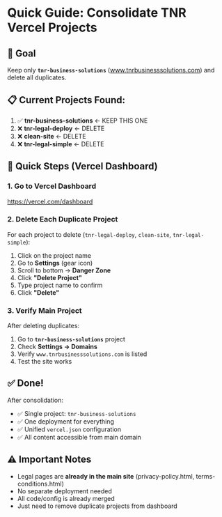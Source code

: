 # Quick Guide: Consolidate TNR Vercel Projects

## 🎯 Goal
Keep only **`tnr-business-solutions`** (www.tnrbusinesssolutions.com) and delete all duplicates.

## 📋 Current Projects Found:
1. ✅ **tnr-business-solutions** ← KEEP THIS ONE
2. ❌ **tnr-legal-deploy** ← DELETE
3. ❌ **clean-site** ← DELETE  
4. ❌ **tnr-legal-simple** ← DELETE

## 🚀 Quick Steps (Vercel Dashboard)

### 1. Go to Vercel Dashboard
https://vercel.com/dashboard

### 2. Delete Each Duplicate Project

For each project to delete (`tnr-legal-deploy`, `clean-site`, `tnr-legal-simple`):

1. Click on the project name
2. Go to **Settings** (gear icon)
3. Scroll to bottom → **Danger Zone**
4. Click **"Delete Project"**
5. Type project name to confirm
6. Click **"Delete"**

### 3. Verify Main Project

After deleting duplicates:
1. Go to **`tnr-business-solutions`** project
2. Check **Settings → Domains** 
3. Verify `www.tnrbusinesssolutions.com` is listed
4. Test the site works

## ✅ Done!

After consolidation:
- ✅ Single project: `tnr-business-solutions`
- ✅ One deployment for everything
- ✅ Unified `vercel.json` configuration
- ✅ All content accessible from main domain

## ⚠️ Important Notes

- Legal pages are **already in the main site** (privacy-policy.html, terms-conditions.html)
- No separate deployment needed
- All code/config is already merged
- Just need to remove duplicate projects from dashboard

